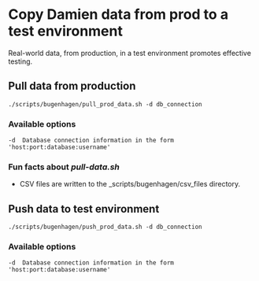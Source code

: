 # Copy Damien data from prod to a test environment

Real-world data, from production, in a test environment promotes effective testing.

## Pull data from production

```
./scripts/bugenhagen/pull_prod_data.sh -d db_connection
```

### Available options
```
-d  Database connection information in the form 'host:port:database:username'
```
### Fun facts about _pull-data.sh_

* CSV files are written to the _scripts/bugenhagen/csv_files directory.

## Push data to test environment

```
./scripts/bugenhagen/push_prod_data.sh -d db_connection
```

### Available options
```
-d  Database connection information in the form 'host:port:database:username'
```
